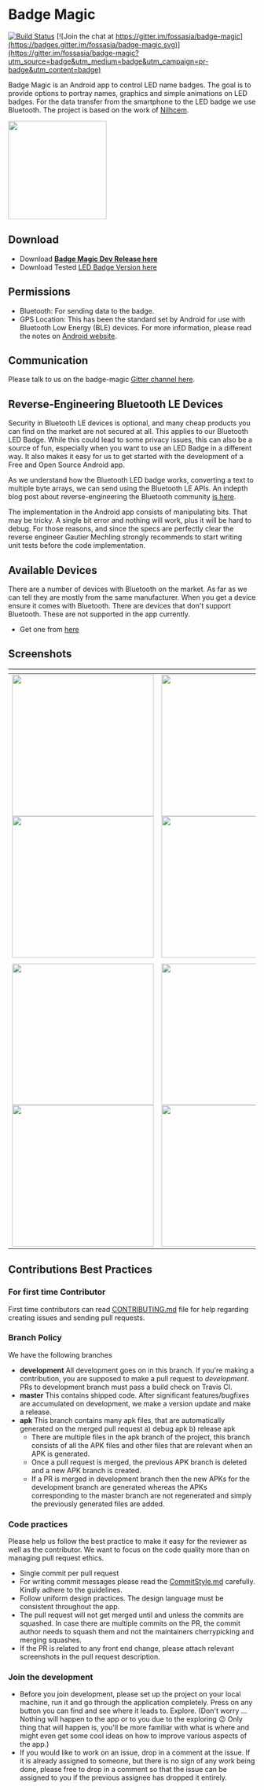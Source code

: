 # Badge Magic
[![Build Status](https://travis-ci.org/fossasia/badge-magic-android.svg?branch=development)](https://travis-ci.org/fossasia/badge-magic-android)
[![Join the chat at https://gitter.im/fossasia/badge-magic](https://badges.gitter.im/fossasia/badge-magic.svg)](https://gitter.im/fossasia/badge-magic?utm_source=badge&utm_medium=badge&utm_campaign=pr-badge&utm_content=badge)

Badge Magic is an Android app to control LED name badges. The goal is to provide options to portray names, graphics and simple animations on LED badges. For the data transfer from the smartphone to the LED badge we use Bluetooth. The project is based on the work of [Nilhcem](https://github.com/Nilhcem).

<img height="200px" src="https://user-images.githubusercontent.com/11988517/56077705-ee242a00-5dfc-11e9-943c-06fe7e13a57e.png" />

## Download

* Download **[Badge Magic Dev Release here](https://github.com/fossasia/badge-magic-android/blob/apk/badge-magic-dev-release.apk)**
* Download Tested [LED Badge Version here](https://github.com/fossasia/badge-magic-android/blob/apk/LED-badge-dev.apk)

## Permissions
* Bluetooth: For sending data to the badge.
* GPS Location: This has been the standard set by Android for use with Bluetooth Low Energy (BLE) devices. For more information, please read the notes on [Android website](https://source.android.com/devices/bluetooth/ble).

## Communication

Please talk to us on the badge-magic [Gitter channel here](https://gitter.im/fossasia/badge-magic).

## Reverse-Engineering Bluetooth LE Devices

Security in Bluetooth LE devices is optional, and many cheap products you can find on the market are not secured at all. This applies to our Bluetooth LED Badge. While this could lead to some privacy issues, this can also be a source of fun, especially when you want to use an LED Badge in a different way. It also makes it easy for us to get started with the development of a Free and Open Source Android app. 

As we understand how the Bluetooth LED badge works, converting a text to multiple byte arrays, we can send using the Bluetooth LE APIs. An indepth blog post about reverse-engineering the Bluetooth community [is here](http://nilhcem.com/iot/reverse-engineering-bluetooth-led-name-badge). 

The implementation in the Android app consists of manipulating bits. That may be tricky. A single bit error and nothing will work, plus it will be hard to debug. For those reasons, and since the specs are perfectly clear the reverse engineer Gautier Mechling strongly recommends to start writing unit tests before the code implementation. 

## Available Devices

There are a number of devices with Bluetooth on the market. As far as we can tell they are mostly from the same manufacturer. When you get a device ensure it comes with Bluetooth. There are devices that don't support Bluetooth. These are not supported in the app currently.
* Get one from [here](https://sg.pslab.io/product/led-badge/)

## Screenshots

| <!-- -->    | <!-- -->    | <!-- -->    |
|-------------|-------------|-------------|
| <img src="https://user-images.githubusercontent.com/41234408/56266647-5c713100-610a-11e9-805b-25fd2ea41229.png" width="288" /><img src="https://user-images.githubusercontent.com/41234408/56267288-0e5d2d00-610c-11e9-9282-e88e78804f99.png" width="288" /> | <img src="https://user-images.githubusercontent.com/41234408/56267047-592a7500-610b-11e9-9947-5ce4edcdb66a.png" width="288" /> <img src="https://user-images.githubusercontent.com/41234408/56267345-26cd4780-610c-11e9-944c-dcf345c55256.png" width="288" /> | <img src="https://user-images.githubusercontent.com/41234408/56267095-7a8b6100-610b-11e9-82a0-c7e1854a7474.png" width="288" /> <img src="https://user-images.githubusercontent.com/41234408/56267380-48c6ca00-610c-11e9-885e-a57f98346ecb.png" width="288" /> |
| <!-- -->    | <!-- -->    | <!-- -->    |
| <img src="https://user-images.githubusercontent.com/41234408/56267426-6d22a680-610c-11e9-885b-c05ed0e24c6b.png" width="288" /> <img src="https://user-images.githubusercontent.com/41234408/56267536-b672f600-610c-11e9-958b-d84616380491.png" width="288" /> | <img src="https://user-images.githubusercontent.com/41234408/56267429-6f850080-610c-11e9-89c8-3d94895882a7.png" width="288" /> <img src="https://user-images.githubusercontent.com/41234408/56267562-cb4f8980-610c-11e9-8ef7-5d831851b001.png" width="288" /> | <img src="https://user-images.githubusercontent.com/41234408/56267440-71e75a80-610c-11e9-9b5d-540cff0011a3.png" width="288" /> <img src="https://user-images.githubusercontent.com/41234408/56267566-cd194d00-610c-11e9-9e08-f6caed71c318.png" width="288" /> |

## Contributions Best Practices

### For first time Contributor

First time contributors can read [CONTRIBUTING.md](CONTRIBUTING.md) file for help regarding creating issues and sending pull requests.

### Branch Policy

We have the following branches

 * **development** All development goes on in this branch. If you're making a contribution, you are supposed to make a pull request to _development_. PRs to development branch must pass a build check on Travis CI.
 * **master** This contains shipped code. After significant features/bugfixes are accumulated on development, we make a version update and make a release.
 * **apk** This branch contains many apk files, that are automatically generated on the merged pull request a) debug apk b) release apk
    - There are multiple files in the apk branch of the project, this branch consists of all the APK files and other files that are relevant when an APK is generated.
    - Once a pull request is merged, the previous APK branch is deleted and a new APK branch is created.
    - If a PR is merged in development branch then the new APKs for the development branch are generated whereas the APKs corresponding to the master branch are not regenerated and simply the previously generated files are added.

### Code practices

Please help us follow the best practice to make it easy for the reviewer as well as the contributor. We want to focus on the code quality more than on managing pull request ethics.

 * Single commit per pull request
 * For writing commit messages please read the [CommitStyle.md](docs/commitStyle.md) carefully. Kindly adhere to the guidelines.
 * Follow uniform design practices. The design language must be consistent throughout the app.
 * The pull request will not get merged until and unless the commits are squashed. In case there are multiple commits on the PR, the commit author needs to squash them and not the maintainers cherrypicking and merging squashes.
 * If the PR is related to any front end change, please attach relevant screenshots in the pull request description.

### Join the development

* Before you join development, please set up the project on your local machine, run it and go through the application completely. Press on any button you can find and see where it leads to. Explore. (Don't worry ... Nothing will happen to the app or to you due to the exploring :wink: Only thing that will happen is, you'll be more familiar with what is where and might even get some cool ideas on how to improve various aspects of the app.)
* If you would like to work on an issue, drop in a comment at the issue. If it is already assigned to someone, but there is no sign of any work being done, please free to drop in a comment so that the issue can be assigned to you if the previous assignee has dropped it entirely.
